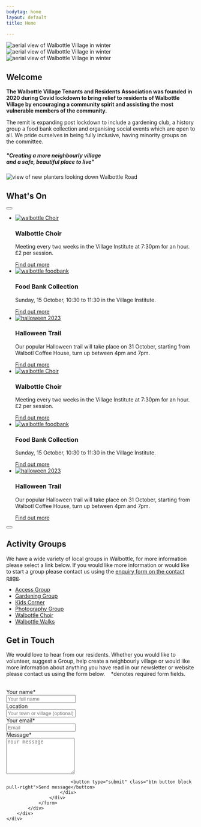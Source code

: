 ```yaml
---
bodytag: home
layout: default
title: Home

---
```

<div class="container-fluid hidden-xs">
	<div class="row">
		<div class="mastImg">
			<div id="myCarousel" class="carousel slide carousel-fade">
    			<div class="carousel-inner">
		 			<div id="carousel-example-generic" class="carousel-fade carousel slide" data-ride="carousel">
              	 	<!-- Wrapper for slides -->
              			<div class="carousel-inner" role="listbox">
							<div class="item active">
							  <img src = "/assets/images/mastheadImg-home.jpg" class = "sliderImage" alt = "aerial view of Walbottle Village in winter">
							</div>
							<div class="item">
							  <img src = "/assets/images/mastheadImg-home02.jpg" class = "sliderImage" alt = "aerial view of Walbottle Village in winter">
							</div>
							<div class="item">
							  <img src = "/assets/images/mastheadImg-home03.jpg" class = "sliderImage" alt = "aerial view of Walbottle Village in winter">
							</div>
              			</div>
            		</div>
    			</div>    
			</div> <!-- /myCarousel -->
		</div> <!-- /mastImg -->
	</div> <!--/row -->
</div> <!-- /container-fluid -->

<div class="container-fluid welcome">
	<div class="row">
		<div class="col-lg-1 col-md-1 col-sm-1 col-xs-0"></div>
		<div class="welcomePanel col-lg-10 col-md-10 col-sm-10 col-xs-12 row-eq-height">
			<div class="col-lg-7 col-md-7 col-sm-12 col-xs-12">
			  <h2>Welcome</h2>
			  <p><strong>The Walbottle Village Tenants and Residents Association was founded in 2020 during Covid lockdown to bring relief to residents of Walbottle Village by encouraging a community spirit and assisting the most vulnerable members of the community.</strong></p>
			  <p>The remit is expanding post lockdown to include a gardening club, a history group a food bank collection and organising social events which are open to all. We pride ourselves in being fully inclusive, having minority groups on the committee.</p>
			  <h5>&quot;Creating a more neighbourly village<br><span>and a safe, beautiful place to live&quot;</span></h5>
			</div>
			<div class="col-lg-5 col-md-5 col-sm-12 col-xs-12 sideImg">
		    <img src="/assets/images/Walbottle-beautiful-xs.jpg" class="img-responsive hidden-md hidden-lg" alt="view of new planters looking down Walbottle Road"/>
			</div>
		</div>
		<div class="col-lg-1 col-md-1 col-sm-1 col-xs-0"></div>
		</div>
</div>
<div class="container-fluid redPanel">
	<div class="row">
		<div class="col-sm-1 col-xs-0"></div>
		<div class="col-sm-10 col-xs-12 gallerySlider">
			<h2>What's On</h2>
			<!-- feature slider -->
			<div class="row gallery-slider">
				<div class="col-xs-12 col-sm-12"><button type="button" class="slideLeft" id="goToPrevSlide"></button>
					<ul id="lightSlider">
						<li class="featurePane col-xs-4">
							<a href="news/#choir" title="visit the Walbottle Choisters group page">
								<img src="/assets/images/choir.jpg" class="img-responsive" alt="walbottle Choir"/></a>
							<h3>Walbottle Choir</h3>
							<p>Meeting every two weeks in the Village Institute at 7:30pm for an hour. £2 per session.</p>
							<a class="more" href="news/#choir" title="visit the Walbottle Choisters group page">Find out more <span class="glyphicon glyphicon-triangle-right"></span></a>
						</li>
						<li class="featurePane col-xs-4">
							<a href="news/#foodbank" title="about the Food Bank">
								<img src="/assets/images/foodbank.jpg" class="img-responsive" alt="walbottle foodbank"/></a>
							<h3>Food Bank Collection</h3>
							<p>Sunday, 15 October, 10:30 to 11:30 in the Village Institute.</p>
							<a class="more" href="news/#foodbank" title="about the Food Bank">Find out more <span class="glyphicon glyphicon-triangle-right"></span></a>
						</li>
						<li class="featurePane col-xs-4">
							<a href="news/#halloween" title="about the Halloween Trail" target="_self"><img src="/assets/images/halloween.jpg" class="img-responsive" alt="halloween 2023"/></a>
							<h3>Halloween Trail</h3>
							<p>Our popular Halloween trail will take place on 31 October, starting from Walbotl Coffee House, turn up between 4pm and 7pm.</p>
							<a class="more" href="news/#halloween" title="about the Halloween Trail" target="_self">Find out more <span class="glyphicon glyphicon-triangle-right"></span></a>
						</li>
						<li class="featurePane col-xs-4">
							<a href="news/#choir" title="visit the Walbottle Choisters group page">
								<img src="/assets/images/choir.jpg" class="img-responsive" alt="walbottle Choir"/></a>
							<h3>Walbottle Choir</h3>
							<p>Meeting every two weeks in the Village Institute at 7:30pm for an hour. £2 per session.</p>
							<a class="more" href="news/l#choir" title="visit the Walbottle Choisters group page">Find out more <span class="glyphicon glyphicon-triangle-right"></span></a>
						</li>
						<li class="featurePane col-xs-4">
							<a href="news/#foodbank" title="about the Food Bank">
								<img src="/assets/images/foodbank.jpg" class="img-responsive" alt="walbottle foodbank"/></a>
							<h3>Food Bank Collection</h3>
							<p>Sunday, 15 October, 10:30 to 11:30 in the Village Institute.</p>
							<a class="more" href="news/#foodbank" title="about the Food Bank">Find out more <span class="glyphicon glyphicon-triangle-right"></span></a>
						</li>
						<li class="featurePane col-xs-4">
							<a href="news/#halloween" title="about the Halloween Trail" target="_self"><img src="/assets/images/halloween.jpg" class="img-responsive" alt="halloween 2023"/></a>
							<h3>Halloween Trail</h3>
							<p>Our popular Halloween trail will take place on 31 October, starting from Walbotl Coffee House, turn up between 4pm and 7pm.</p>
							<a class="more" href="news/#halloween" title="about the Halloween Trail" target="_self">Find out more <span class="glyphicon glyphicon-triangle-right"></span></a>
						</li>
					</ul>
					<button type="button" class="slideRight" id="goToNextSlide"></button>
				</div>
			</div>
			<!-- end art gallery light Slider -->
		</div>
		<div class="col-sm-1 col-xs-0"></div>
	</div> <!--/row -->
</div> <!-- /container-fluid -->
	
<div class="container-fluid whitePanel">
	<div class="row">
		<div class="col-sm-1 col-xs-0"></div>
		<div class="activity-contactPanel col-sm-10 col-xs-12">
			<div class="col-md-4 col-xs-12 activity">
				<h2>Activity Groups</h2>
				<p>We have a wide variety of local groups in Walbottle, for more information please select a link below. If you would like more information or would like to start a group please contact us using the <a href="contact.html" title="visit the contact page" target="_self">enquiry form on the contact page</a>.</p>
				<ul>
					<li><a href="actity_groups/access/" title="access Group" target="_self" class="ag-access" accessKey=""><span class="glyphicon glyphicon-triangle-right"></span> Access Group</a></li>
					<li><a href="actity_groups/gardening/" title="gardening group" target="_self" class="ag-garden" accessKey=""><span class="glyphicon glyphicon-triangle-right"></span> Gardening Group</a></li>
					<li><a href="actity_groups/kids-corner/" title="kids corner" target="_self" class="ag-kids" accessKey=""><span class="glyphicon glyphicon-triangle-right"></span> Kids Corner</a></li>
					<!-- <li><a href="neighbourhood_watch.html" title="neighbourhood watch" target="_self" class="activity" accessKey=""><span class="glyphicon glyphicon-triangle-right"></span> Neighbourhood Watch</a></li> -->
					<li><a href="actity_groups/photography_group/" title="photography group" target="_self" class="ag-photo" accessKey=""><span class="glyphicon glyphicon-triangle-right"></span> Photography Group</a></li>
					<li><a href="actity_groups/choir/" title="Walbottle choir group" target="_self" class="ag-choir" accessKey=""><span class="glyphicon glyphicon-triangle-right"></span> Walbottle Choir</a></li>
					<li><a href="actity_groups/walbottle_walks/" title="Walbottle walks group" target="_self" class="ag-walks" accessKey=""><span class="glyphicon glyphicon-triangle-right"></span> Walbottle Walks</a></li>
				</ul>
			</div>
			<div class="col-xs-1"></div>
			<div class="col-md-7 col-xs-12 form">
				<h2>Get in Touch</h2>
				<p>We would love to hear from our residents. Whether you would like to volunteer, suggest a Group, help create a neighbourly village or would like more information about anything you have read in our newsletter or website please contact us using the form below. &nbsp;&nbsp; <span class="req">*</span><span class="required">denotes required form fields.</span><br><br></p>
				<form class="form-horizontal" action="https://clockwork-design.co.uk/clients/wvtra/formmail.php" method="post" name="Enquiry" data-toggle="validator" role="form">
					<input type="hidden" name="recipients" value="mailto:chris@clockwork-design.co.uk" />
					<!-- this derives (creates) "email" and "realname" special fields from the input fields -->
				    <input type="hidden" name="derive_fields" value="email=Email_Address,realname=Full_Name" />
					<!-- this excludes the "email" and "realname" special fields from the body of the email you receive -->
					<input type="hidden" name="mail_options" value="Exclude=email;realname" />
					<input type="hidden" name="subject" value="WVT&RA Website Enquiry" />
					<input type="hidden" name="good_url" value="/thanks/" />
					<div class="form-group has-feedback">
						<label for="name" class="col-sm-2 control-label">Your name<span class="req">*</span></label>
						<div class="col-sm-10">
							<input type="text" class="form-control" id="realname" name="Full_Name" placeholder="Your full name" data-error="Please enter your full name" required>
							<div class="help-block with-errors"></div>
						</div>
					</div>
					<div class="form-group has-feedback">
						<label for="location" class="col-sm-2 control-label">Location</label>
						<div class="col-sm-10">
							<input type="text" class="form-control" id="location" name="Location" placeholder="Your town or village (optional)" data-validate="false" >
						</div>
					</div>
					<div class="form-group">
						<label for="email" class="col-sm-2 control-label">Your email<span class="req">*</span></label>
						<div class="col-sm-10">
							<input type="email" class="form-control" id="email" name="Email_Address" placeholder="Email" data-error="Please enter a correctly formatted email address" required>
							<div class="help-block with-errors"></div>
						</div>
					</div>
					<div class="form-group">
						<label for="message" class="col-sm-2 control-label">Message<span class="req">*</span></label>
						<div class="col-sm-10">
							<textarea class="form-control" id="message" name="Message" rows="6" placeholder="Your message" data-error="Please enter your message" required></textarea>
						</div>
					</div>
					<div class="form-group">
						<div class="col-sm-12">
							
							<button type="submit" class="btn button block pull-right">Send message</button>
						</div>
					</div>
				</form>
			</div>
		</div>
	</div>
</div>


